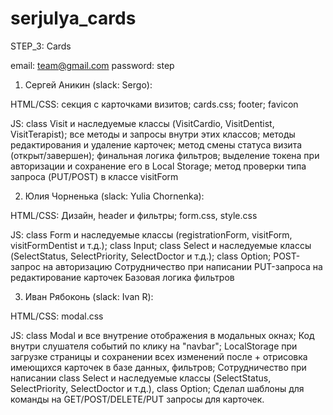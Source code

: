 # serjulya_cards

STEP_3: Cards

email: team@gmail.com
password: step

1. Сергей Аникин (slack: Sergo):

HTML/CSS:
cекция с карточками визитов;
cards.css;
footer;
favicon

JS:
class Visit и наследуемые классы (VisitCardio, VisitDentist, VisitTerapist);
все методы и запросы внутри этих классов;
методы редактирования и удаление карточек;
метод смены статуса визита (открыт/завершен);
финальная логика фильтров;
выделение токена при авторизации и сохранение его в Local Storage;
метод проверки типа запроса (PUT/POST) в классе visitForm

2. Юлия Чорненька (slack: Yulia Chornenka):

HTML/CSS:
Дизайн, header и фильтры;
form.css, style.css

JS:
class Form и наследуемые классы (registrationForm, visitForm, visitFormDentist и т.д.);
class Input;
class Select и наследуемые классы (SelectStatus, SelectPriority, SelectDoctor и т.д.);
class Option;
POST-запрос на авторизацию
Сотрудничество при написании PUT-запроса на редактирование карточек
Базовая логика фильтров

3. Иван Рябоконь (slack: Ivan R):

HTML/CSS:
modal.css

JS:
class Modal и все внутрение отображения в модальных окнах;
Код внутри слушателя событий по клику на "navbar";
LocalStorage при загрузке страницы и сохранении всех изменений после + отрисовка имеющихся 
карточек в базе данных, фильтров;
Сотрудничество при написании class Select и наследуемые классы (SelectStatus, SelectPriority, 
SelectDoctor и т.д.), class Option;
Сделал шаблоны для команды на GET/POST/DELETE/PUT запросы для карточек.
